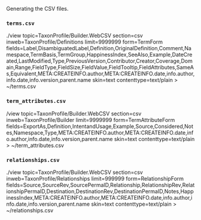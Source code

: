 Generating the CSV files.

### `terms.csv`
./view topic=TaxonProfile/Builder.WebCSV section=csv inweb=TaxonProfile/Definitions limit=9999999 form=TermForm fields=Label,DisambiguatedLabel,Definition,OriginalDefinition,Comment,Namespace,TermBasis,TermGroup,HappinessIndex,SeeAlso,Example,DateCreated,LastModified,Type,PreviousVersion,Contributor,Creator,Coverage,Domain,Range,FieldType,FieldSize,FieldValue,FieldTooltip,FieldAttributes,SameAs,Equivalent,META:CREATEINFO.author,META:CREATEINFO.date,info.author,info.date,info.version,parent.name skin=text contenttype=text/plain > ~/terms.csv

### `term_attributes.csv`
/view topic=TaxonProfile/Builder.WebCSV section=csv inweb=TaxonProfile/Builder limit=9999999 form=TermAttributeForm fields=ExportAs,Definition,IntentandUsage,Example,Source,Considered,Notes,Namespace,Type,META:CREATEINFO.author,META:CREATEINFO.date,info.author,info.date,info.version,parent.name skin=text contenttype=text/plain > ~/term_attributes.csv

### `relationships.csv`
./view topic=TaxonProfile/Builder.WebCSV section=csv inweb=TaxonProfile/Relationships limit=999999 form=RelationshipForm fields=Source,SourceRev,SourcePermaID,Relationship,RelationshipRev,RelationshipPermaID,Destination,DestinationRev,DestinationPermaID,Notes,HappinessIndex,META:CREATEINFO.author,META:CREATEINFO.date,info.author,info.date,info.version,parent.name skin=text contenttype=text/plain > ~/relationships.csv

